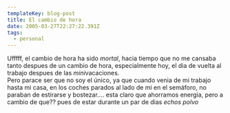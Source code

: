 ```yaml
---
templateKey: blog-post
title: El cambio de hora
date: 2005-03-27T22:27:22.391Z
tags:
  - personal
---
```

Ufffff, el cambio de hora ha sido *mortal*, hacia tiempo que no me cansaba tanto despues de un cambio de hora, especialmente hoy, el dia de vuelta al trabajo despues de las *mini*vacaciones.\
Pero parace ser que no soy el ­único, ya que cuando venia de mi trabajo hasta mi casa, en los coches parados al lado de mi en el semáforo, no paraban de estirarse y bostezar…. esta claro que ahorramos energí­a, pero a cambio de que?? pues de estar durante un par de dias *echos polvo*